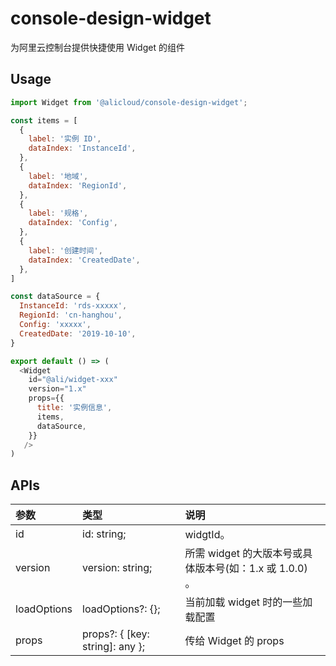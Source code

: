 # console-design-widget

为阿里云控制台提供快捷使用 Widget 的组件

## Usage

```js
import Widget from '@alicloud/console-design-widget';

const items = [
  {
    label: '实例 ID',
    dataIndex: 'InstanceId',
  },
  {
    label: '地域',
    dataIndex: 'RegionId',
  },
  {
    label: '规格',
    dataIndex: 'Config',
  },
  {
    label: '创建时间',
    dataIndex: 'CreatedDate',
  },
]

const dataSource = {
  InstanceId: 'rds-xxxxx',
  RegionId: 'cn-hanghou',
  Config: 'xxxxx',
  CreatedDate: '2019-10-10',
}

export default () => (
  <Widget
    id="@ali/widget-xxx"
    version="1.x"
    props={{ 
      title: '实例信息',
      items,
      dataSource,
    }}
   />
)
```

## APIs
| 参数 | 类型 | 说明 |
|:--|:--|:--|
| id | id: string; | widgtId。|
| version | version: string; | 所需 widget 的大版本号或具体版本号(如：1.x 或 1.0.0)	。 |
| loadOptions | loadOptions?: {}; | 当前加载 widget 时的一些加载配置 |
| props | props?: { [key: string]: any }; | 传给 Widget 的 props |